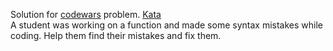 Solution for <a href="http://www.codewars.com">codewars</a> problem.
<a href=https://www.codewars.com/kata/56dae9dc54c0acd29d00109a>Kata</a>
<br>
A student was working on a function and made some syntax mistakes while coding. Help them find their mistakes and fix them.
<br>